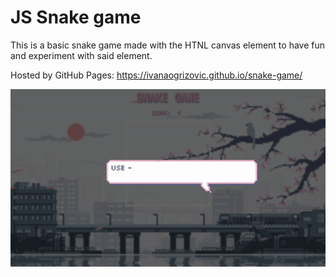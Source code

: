 # JS Snake game

This is a basic snake game made with the HTNL canvas element to have fun and experiment with said element.

Hosted by GitHub Pages: https://ivanaogrizovic.github.io/snake-game/

<img src="preview.gif" style="width:800"/>
